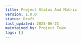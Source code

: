 ```yaml
---
title: Project Status And Matrix
version: 1.0.0
status: Draft
last_updated: 2025-06-21
maintained_by: Project Team
tags: []
---
```

